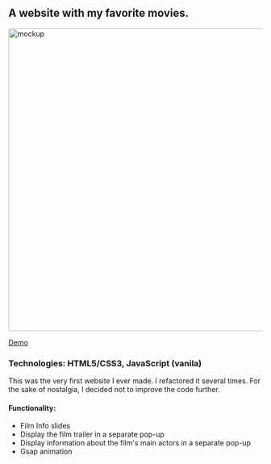 <h2>A website with my favorite movies.</h2> 

<img src="https://cdn.glitch.global/b796fac7-8be1-47ea-bf80-36d588d7054b/mock7.png?v=1706743591255" alt="mockup" width="600px">

[Demo](https://html-proj-1-darla.glitch.me/)

<h3>Technologies: HTML5/CSS3, JavaScript (vanila)</h3>

 <p>This was the very first website I ever made. I refactored it several times. For the sake of nostalgia, I decided not to improve the code further.</p>


 <h4>Functionality:</h4>
 <ul> 
  <li> Film Info slides</li>
  <li> Display the film trailer in a separate pop-up</li>
  <li> Display information about the film's main actors in a separate pop-up </li>
  <li> Gsap animation</li>
 </ul>